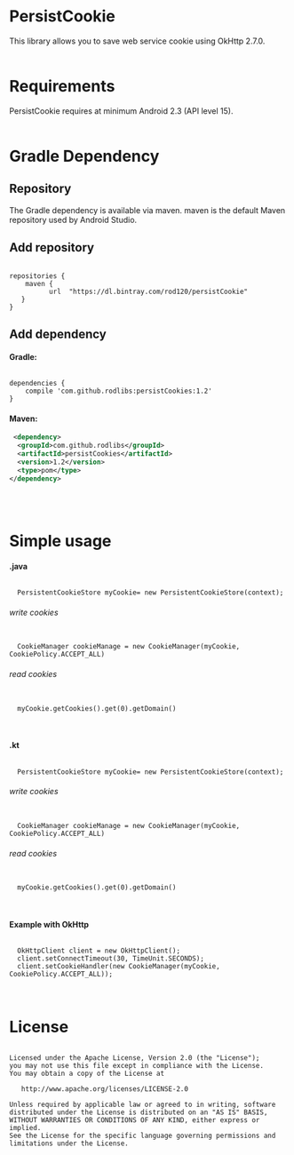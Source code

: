 # PersistCookie
This library allows you to save web service cookie using OkHttp 2.7.0.
</br>
</br>


# Requirements
PersistCookie requires at minimum Android 2.3 (API level 15).
</br>
</br>


# Gradle Dependency

## Repository
The Gradle dependency is available via maven. maven is the default Maven repository used by Android Studio.
</br>

## Add repository
<pre><code>
repositories {
    maven {
          url  "https://dl.bintray.com/rod120/persistCookie"
   }
}
</code></pre>



## Add dependency

#### Gradle:
<pre><code>
dependencies {
    compile 'com.github.rodlibs:persistCookies:1.2'
}
</code></pre>


#### Maven:
```xml
 <dependency>
  <groupId>com.github.rodlibs</groupId>
  <artifactId>persistCookies</artifactId>
  <version>1.2</version>
  <type>pom</type>
</dependency>
```
</br>
</br>


# Simple usage
#### .java
<pre><code>
  PersistentCookieStore myCookie= new PersistentCookieStore(context);
</code></pre>
###### write cookies
<pre><code>
  CookieManager cookieManage = new CookieManager(myCookie, CookiePolicy.ACCEPT_ALL)
</code></pre>
###### read cookies
<pre><code>
  myCookie.getCookies().get(0).getDomain()
</code></pre>
</br>


#### .kt
<pre><code>
  PersistentCookieStore myCookie= new PersistentCookieStore(context);
</code></pre>
###### write cookies
<pre><code>
  CookieManager cookieManage = new CookieManager(myCookie, CookiePolicy.ACCEPT_ALL)
</code></pre>
###### read cookies
<pre><code>
  myCookie.getCookies().get(0).getDomain()
</code></pre>
</br>




#### Example with OkHttp
<pre><code>
  OkHttpClient client = new OkHttpClient();
  client.setConnectTimeout(30, TimeUnit.SECONDS);
  client.setCookieHandler(new CookieManager(myCookie, CookiePolicy.ACCEPT_ALL)); 
</code></pre>
</br>




# License
<pre><code>
Licensed under the Apache License, Version 2.0 (the "License");
you may not use this file except in compliance with the License.
You may obtain a copy of the License at

   http://www.apache.org/licenses/LICENSE-2.0

Unless required by applicable law or agreed to in writing, software
distributed under the License is distributed on an "AS IS" BASIS,
WITHOUT WARRANTIES OR CONDITIONS OF ANY KIND, either express or implied.
See the License for the specific language governing permissions and
limitations under the License.
</code></pre>
